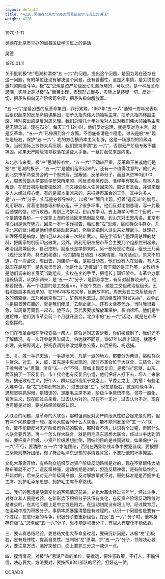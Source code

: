 ```yaml
---
layout: default
title: "4226.吴德在北京市举办的局县区级学习班上的讲话"
weight: 4226
---
```


1970-1-11

吴德在北京市举办的局县区级学习班上的讲话

吴德

1970.01.11

关于批判极“左”思潮和清查“五·一六”的问题。提出这个问题，是因为现在还存在这一问题，有的单位还没有解决这个问题，还有普遍性，这是大事情，是尖锐复杂激烈的阶级斗争。极“左”思潮是资产阶级反动思潮范畴的，可以说，是一种反革命思潮，实际上是以极“左”面目出现，表现形式很多，实际上是怀疑一切、反对一切，把矛头指向无产阶级司令部，把矛头指向解放军。

“五·一六”是最凶恶的反革命集团，罪行累累。1967年“五·一六”通知一周年发表以后组织起来的反革命阴谋集团，把矛头指向伟大领袖毛主席，把矛头指向林副主席，特别突出的是反对周总理。我们总理几十年对党对人民对我们伟大领袖毛主席是无限忠诚。现在72岁，每天工作12小时，他们反对总理，就是反对毛主席，就是反革命。“五·一六”已伸展到各个方面，不彻底查清是个隐患。过去是极“左”现在是极右，保护“五·一六”，右的方面搞资本主义复辟。这是一场激烈的阶级斗争。当前国际上苏修大兵压境，我们坚持肃清“五·一六”，否则无产阶级专政不能巩固。如果无产阶级领导权落在这些人手里，一旦打起仗来是内患。

从北京市来看，极“左”思潮影响大，“五·一六”活动较严重。反革命王关戚他们是极“左”思潮的根子，“五·一六”是他们组织起来的，还有一个值得注意的，他们派到北京市革命委员会的一个周景芳，是叛徒、反革命分子，而且派进160到170人，周景芳是从学部哲学研究所来的，同反革命吴传启、潘梓年有联系。周本人是叛徒，在抗日初期叛变投敌的，而又接受敌人任务回来的。周调市革会，并调来很多人未经过核心组，有的是戚本禹派来的，来把持市革会的工作。其中许多人是“五·一六”分子，实际是夺领导权的，以极“左”面目出现，打着“造反派”的旗号，利用职权，背着谢副总理和核心组，干了很多坏事。他们反对谢副总理，写一封最后通牒的信，进行攻击。周到上海学习，到山东学习。去上海学习有二个目的，一个是搞张春桥，一个是拿上海的经验回来搞谢副总理。到山东对王效禹讲，北京市核心组是保守势力。回来一本一本作报告，煽动极“左”思潮，挑动群众斗群众。几乎北京的武斗都是他们组织挑动起来的，然后又把别人派出来处理武斗。处理好、处理坏都是搞你，他自己从未出来一次制止武斗。周在学部专门整理周总理的材料，把国家的机密印出散发，另外，周利用职权把市革会主要几个组都控制起来，政治组周兼组长，自己控制，副组长是学部来的，另一部分是动态组，组长王乃英（现行反革命、林杰的老婆）。他们搞每日动态（收集情报、特务活动）。原来不知道，在一次会议，周出去，刘建勋一看，是每日动态，他们没有人在就看，有人来就压在屁股下，是鬼鬼祟祟的，他是什么“造反派”？管干部的是王乃英，文教组也是他们调来的李贯英当副组长，实权在李的手里，把组长丁国钰架空。市革会办事组长杨袁，从学部调来，是“五·一六”分子，是留苏学生，有反对赫鲁晓夫的，他都要报告。再一个注意的是工交组××，不是个党员，他是工交组政治组组长。王若明是戚本禹派来的，在1967年写过文章，反解放军的。周景芳在工交系统派许多的调查组，王乃英到京棉二厂，矿务局也去过，财贸组支持“财贸尖兵”，西单武斗是周景芳布置的，就是我们傻瓜，去制止武斗。还有火烧英代办，当时我很着急，叫周景芳同我一起去，他不去，英代表要求解放军保护，影响很坏。他们是牛鬼蛇神，他们到市革会前二个月就开黑会，北京市的“五·一六”活动，就是在市革会指挥的。

他们在市革会和在学校安插一帮人。陈伯达同志告诉我，你们被控制了，我们还不了解情况。有一次开会是否叫周去，伯达就不同意。1967年以后才知道，就逐步处理，先把周调走，把杨袁调到修改党章办公室，以后把周、杨逮捕。

王、关、戚一手抓天派，一手抓地派，凡是一派的地方，都要分为两派，挑动群众斗群众。对王、关、戚，首先是中央发现的，那时市革会忙于大联合、三结合，对于批判极“左”思潮、清查“五·一六”不够。譬如出现反复旧，是极“左”思潮，山东、武汉搞了一下反复旧，市工代会也有反复旧小组，他们把好人打下去，坏人上来掌权，搞无政府主义，把个人、群众组织凌架于党之上，革委会之上（刘插：有些老大难单位，极“左”思潮没有批透。）过去是极“左”，现在是极右，这是阶级斗争，思想迟钝抓得慢，是错误的，是跟毛主席不紧，阶级斗争觉悟不高，领导一般化，官僚主义，现在回过头来看，过去认为对的，现在不一定对；过去认为不对，现在也可能是对的，要总结经验提高认识。

大联合的问题，是革命的大联合，那时强调反对资产阶级派性联合起来是对的，但有两个问题要想一想。革命大联合同什么人联合，能不能同反革命“五·一六”联合，能不能跟反对无产阶级司令部的联合，那时看不清，认识有个过程，但同什么人联合要弄清。再一个怎么样大联合，就是用毛泽东思想大联合，经过斗争达到团结，要把资产阶级、小资产阶级思想批倒，团结的目的是共同对敌，如果保护“五·一六”不行，要清除“五·一六”才能团结，否则在两条路线斗争中要犯错误，要按照三条原则搞好团结，做了符合毛泽东思想的事情要肯定，不要把他的坏事掩盖。

文化大革命开始，有些群众组织反对资产阶级反动路线是对的，现在不紧跟伟大战略布署就不对了。造反精神强，运动初期是对的，但造反精神强，是有阶级性的，开始对的，后来反对无产阶级司令部，反对解放军就不对。原则标准是是否拥护毛主席、拥护毛泽东思想、拥护毛主席革命路线。

二、我们的思想是随着变化的客观情况前进，文化大革命经过三年半，经过斗争，对群众和人民是考验，在新形势下积极分子队伍有变化，在反资产阶级反动路线时是进步的，在其他问题上是中立或是阻力。在运动初期没有跟上的，经过教育后，在运动中成为积极分子。事情本质暴露清楚是有过程的，认识一个问题也是要有一个过程，在进行新的斗争，积极分子要重新组合，在反“五·一六” 分子时，他本身存在极“左”思潮或“五·一六”分子，就不能是积极分子，有些人有变化不能依靠。

三、要认真总结经验，要总结文化大革命全过程，要研究新问题，从极“左”到极右，是有规律性，提高自觉性。批判极“左”思潮，抓“五·一六”分子，领导决心要大，要注意方法，选好突破口，面上要抓三分之一或少一点。

四、摸清情况，对极“左”思潮严重的单位，要批透，要注意政策，不打人，不逼供信，决心要大，方法要对，要按照8341部队的经验，打好这一仗。

CCRADB

